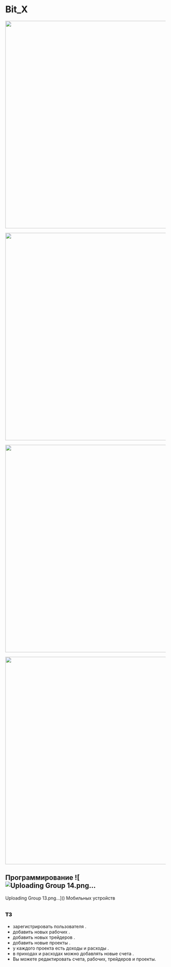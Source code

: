 # Bit_X

<p align="center">
<img src="https://github.com/ahmed-tech-t/Bit_X/assets/54076405/444e3acd-6325-4b9b-91f6-d10db3cb3026" width ="650"></br>
</p>


<p align="center">
<img src="https://github.com/ahmed-tech-t/Bit_X/assets/54076405/86684131-f317-4618-8564-056f4825db76" width ="650"></br>
</p>

<p align="center">
<img src="https://github.com/ahmed-tech-t/Bit_X/assets/54076405/f065a6d8-d086-44ae-b4bf-23b9bc217730" width ="650"></br>
</p>

<p align="center">
<img src="https://github.com/ahmed-tech-t/Bit_X/assets/54076405/6880d0d5-074d-47f5-80fd-398dd0fb9db1" width ="650"></br>
</p>


## Программирование ![![Uploading Group 14.png…]()
Uploading Group 13.png…]()
Мобильных устройств
## тз

* зарегистрировать пользователя .
* добавить новых рабочих .
* добавить новых трейдеров .
* добавить новые проекты .
* у каждого проекта есть доходы и расходы .
* в приходах и расходах можно добавлять новые счета .
* Вы можете редактировать счета, рабочих, трейдеров и проекты.
